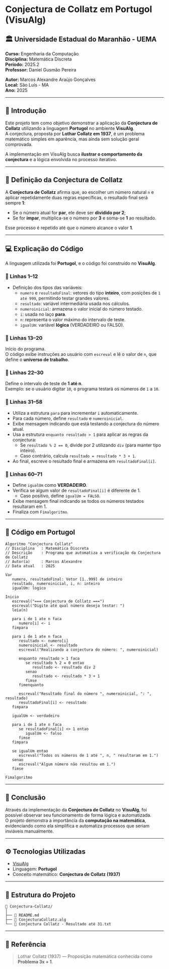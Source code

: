 # Conjectura de Collatz em Portugol (VisuAlg)

## 🏛️ Universidade Estadual do Maranhão - UEMA  
**Curso:** Engenharia da Computação  
**Disciplina:** Matemática Discreta  
**Período:** 2025.2  
**Professor:** Daniel Gusmão Pereira  

**Autor:** Marcos Alexandre Araújo Gonçalves  
**Local:** São Luís - MA  
**Ano:** 2025  

---

## 📘 Introdução

Este projeto tem como objetivo demonstrar a aplicação da **Conjectura de Collatz** utilizando a linguagem **Portugol** no ambiente **VisuAlg**.  
A conjectura, proposta por **Lothar Collatz em 1937**, é um problema matemático simples em aparência, mas ainda sem solução geral comprovada.  

A implementação em VisuAlg busca **ilustrar o comportamento da conjectura** e a lógica envolvida no processo iterativo.

---

## 📖 Definição da Conjectura de Collatz

A **Conjectura de Collatz** afirma que, ao escolher um número natural `n` e aplicar repetidamente duas regras específicas, o resultado final será sempre **1**:

- Se o número atual for **par**, ele deve ser **dividido por 2**;  
- Se for **ímpar**, multiplica-se o número por **3** e soma-se **1** ao resultado.  

Esse processo é repetido até que o número alcance o valor **1**.

---

## 💻 Explicação do Código

A linguagem utilizada foi **Portugol**, e o código foi construído no **VisuAlg**.

### 🔹 Linhas 1–12  
- Definição dos tipos das variáveis:  
  - `numero` e `resultadoFinal`: vetores do tipo **inteiro**, com posições de `1 até 999`, permitindo testar grandes valores.  
  - `resultado`: variável intermediária usada nos cálculos.  
  - `numeroinicial`: armazena o valor inicial do número testado.  
  - `i`: usada no laço **para**.  
  - `n`: representa o valor máximo do intervalo de teste.  
  - `igualUm`: variável **lógica** (VERDADEIRO ou FALSO).  

### 🔹 Linhas 13–20  
Início do programa.  
O código exibe instruções ao usuário com `escreval` e lê o valor de `n`, que define o **universo de trabalho**.

### 🔹 Linhas 22–30  
Define o intervalo de teste de **1 até n**.  
Exemplo: se o usuário digitar `10`, o programa testará os números de `1` a `10`.

### 🔹 Linhas 31–58  
- Utiliza a estrutura `para` para incrementar `i` automaticamente.  
- Para cada número, define `resultado` e `numeroinicial`.  
- Exibe mensagem indicando que está testando a conjectura do número atual.  
- Usa a estrutura `enquanto resultado > 1` para aplicar as regras da conjectura:
  - Se `resultado % 2 == 0`, divide por 2 utilizando `div` (para manter tipo inteiro).  
  - Caso contrário, calcula `resultado = resultado * 3 + 1`.  
- Ao final, escreve o resultado final e armazena em `resultadoFinal[i]`.

### 🔹 Linhas 60–71  
- Define `igualUm` como **VERDADEIRO**.  
- Verifica se algum valor de `resultadoFinal[i]` é diferente de 1.  
  - Caso positivo, define `igualUm = FALSO`.  
- Exibe mensagem final indicando se todos os números testados resultaram em 1.  
- Finaliza com `Fimalgoritmo`.

---

## 🧮 Código em Portugol

```portugol
Algoritmo "Conjectura Collatz"
// Disciplina   : Matemática Discreta
// Descrição    : Programa que automatiza a verificação da Conjectura de Collatz
// Autor(a)     : Marcos Alexandre
// Data atual   : 2025

Var
   numero, resultadoFinal: Vetor [1..999] de inteiro
   resultado, numeroinicial, i, n: inteiro
   igualUm: logico

Inicio
   escreval("=== Conjectura de Collatz ===")
   escreval("Digite até qual número deseja testar: ")
   leia(n)

   para i de 1 ate n faca
      numero[i] <- i
   fimpara

   para i de 1 ate n faca
      resultado <- numero[i]
      numeroinicial <- resultado
      escreval("Realizando a conjectura do número: ", numeroinicial)
      
      enquanto resultado > 1 faca
         se resultado % 2 = 0 entao
            resultado <- resultado div 2
         senao
            resultado <- resultado * 3 + 1
         fimse
      fimenquanto

      escreval("Resultado final do número ", numeroinicial, ": ", resultado)
      resultadoFinal[i] <- resultado
   fimpara

   igualUm <- verdadeiro

   para i de 1 ate n faca
      se resultadoFinal[i] <> 1 entao
         igualUm <- falso
      fimse
   fimpara

   se igualUm entao
      escreval("Todos os números de 1 até ", n, " resultaram em 1.")
   senao
      escreval("Algum número não resultou em 1.")
   fimse

Fimalgoritmo
```

---

## 🧩 Conclusão

Através da implementação da **Conjectura de Collatz** no **VisuAlg**, foi possível observar seu funcionamento de forma lógica e automatizada.  
O projeto demonstra a importância da **computação na matemática**, evidenciando como ela simplifica e automatiza processos que seriam inviáveis manualmente.

---

## ⚙️ Tecnologias Utilizadas

- [VisuAlg](https://visualg3.com.br/)  
- Linguagem: **Portugol**  
- Conceito matemático: **Conjectura de Collatz (1937)**

---

## 📂 Estrutura do Projeto

```
📁 Conjectura-Collatz/
│
├── 📄 README.md
├── 📜 ConjecturaCollatz.alg
└── 📄 Conjectura Collatz - Resultado até 31.txt
```

---

## 🧠 Referência

> Lothar Collatz (1937) — Proposição matemática conhecida como **Problema 3x + 1**.
